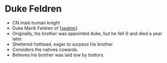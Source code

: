 # Duke Feldren

- CN male human knight
- Duke Marik Feldren of [[seaton]]
- Originally, his brother was appointed duke, but he fell ill and died a year later.
- Sheltered hothead, eager to surpass his brother.
- Considers the natives cowards.
- Believes his brother was laid low by traitors.

[//begin]: # "Autogenerated link references for markdown compatibility"
[seaton]: seaton "Seaton"
[//end]: # "Autogenerated link references"